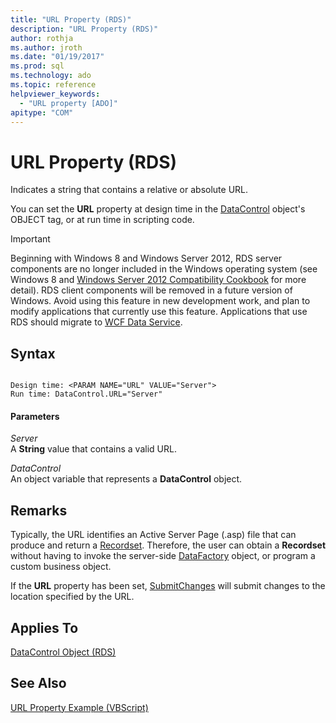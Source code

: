 ```yaml
---
title: "URL Property (RDS)"
description: "URL Property (RDS)"
author: rothja
ms.author: jroth
ms.date: "01/19/2017"
ms.prod: sql
ms.technology: ado
ms.topic: reference
helpviewer_keywords:
  - "URL property [ADO]"
apitype: "COM"
---
```

# URL Property (RDS)
Indicates a string that contains a relative or absolute URL.  
  
 You can set the **URL** property at design time in the [DataControl](./datacontrol-object-rds.md) object's OBJECT tag, or at run time in scripting code.  
  
> [!IMPORTANT]
>  Beginning with Windows 8 and Windows Server 2012, RDS server components are no longer included in the Windows operating system (see Windows 8 and [Windows Server 2012 Compatibility Cookbook](https://www.microsoft.com/download/details.aspx?id=27416) for more detail). RDS client components will be removed in a future version of Windows. Avoid using this feature in new development work, and plan to modify applications that currently use this feature. Applications that use RDS should migrate to [WCF Data Service](/dotnet/framework/wcf/).  
  
## Syntax  
  
```  
  
Design time: <PARAM NAME="URL" VALUE="Server">  
Run time: DataControl.URL="Server"  
```  
  
#### Parameters  
 *Server*  
 A **String** value that contains a valid URL.  
  
 *DataControl*  
 An object variable that represents a **DataControl** object.  
  
## Remarks  
 Typically, the URL identifies an Active Server Page (.asp) file that can produce and return a [Recordset](../ado-api/recordset-object-ado.md). Therefore, the user can obtain a **Recordset** without having to invoke the server-side [DataFactory](./datafactory-object-rdsserver.md) object, or program a custom business object.  
  
 If the **URL** property has been set, [SubmitChanges](./submitchanges-method-rds.md) will submit changes to the location specified by the URL.  
  
## Applies To  
 [DataControl Object (RDS)](./datacontrol-object-rds.md)  
  
## See Also  
 [URL Property Example (VBScript)](./url-property-example-vbscript.md)